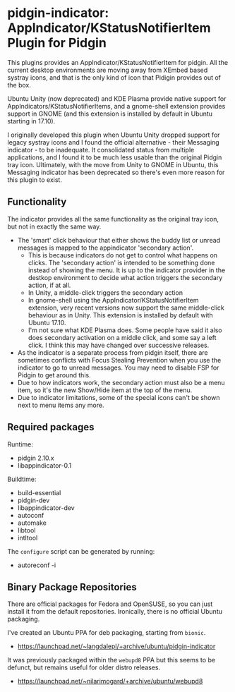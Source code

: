 pidgin-indicator: AppIndicator/KStatusNotifierItem Plugin for Pidgin
====================================================================

This plugins provides an AppIndicator/KStatusNotifierItem for pidgin. All
the current desktop environments are moving away from XEmbed based systray
icons, and that is the only kind of icon that Pidigin provides out of the
box.

Ubuntu Unity (now deprecated) and KDE Plasma provide native support for
AppIndicators/KStatusNotifierItems, and a gnome-shell extension provides
support in GNOME (and this extension is installed by default in Ubuntu
starting in 17.10).

I originally developed this plugin when Ubuntu Unity dropped support for
legacy systray icons and I found the official alternative - their Messaging
indicator - to be inadequate. It consolidated status from multiple
applications, and I found it to be much less usable than the original Pidgin
tray icon. Ultimately, with the move from Unity to GNOME in Ubuntu, this
Messaging indicator has been deprecated so there's even more reason for
this plugin to exist.

Functionality
-------------

The indicator provides all the same functionality as the original tray icon,
but not in exactly the same way.

* The 'smart' click behaviour that either shows the buddy list or unread
  messages is mapped to the appindicator 'secondary action'.
  * This is because indicators do not get to control what happens on clicks.
    The 'secondary action' is intended to be something done instead of showing
    the menu. It is up to the indicator provider in the destkop environment
    to decide what action triggers the secondary action, if at all.
  * In Unity, a middle-click triggers the secondary action
  * In gnome-shell using the AppIndicator/KStatusNotifierItem extension,
    very recent versions now support the same middle-click behaviour as in
    Unity. This extension is installed by default with Ubuntu 17.10.
  * I'm not sure what KDE Plasma does. Some people have said it also
    does secondary activation on a middle click, and some say a left click.
    I think this may have changed over successive releases.
* As the indicator is a separate process from pidgin itself, there are
  sometimes conflicts with Focus Stealing Prevention when you use the
  indicator to go to unread messages. You may need to disable FSP for
  Pidgin to get around this.
* Due to how indicators work, the secondary action must also be a menu
  item, so it's the new Show/Hide item at the top of the menu.
* Due to indicator limitations, some of the special icons can't be shown
  next to menu items any more.

Required packages
-----------------

Runtime:
* pidgin 2.10.x
* libappindicator-0.1

Buildtime:
* build-essential
* pidgin-dev
* libappindicator-dev
* autoconf
* automake
* libtool
* intltool

The ``configure`` script can be generated by running:
* autoreconf -i

Binary Package Repositories
---------------------------

There are official packages for Fedora and OpenSUSE, so you can just
install it from the default repositories. Ironically, there is no
official Ubuntu packaging.

I've created an Ubuntu PPA for deb packaging, starting from `bionic`.

* https://launchpad.net/~langdalepl/+archive/ubuntu/pidgin-indicator

It was previously packaged within the `webupd8` PPA but this seems to be
defunct, but remains useful for older distro releases.

* https://launchpad.net/~nilarimogard/+archive/ubuntu/webupd8
